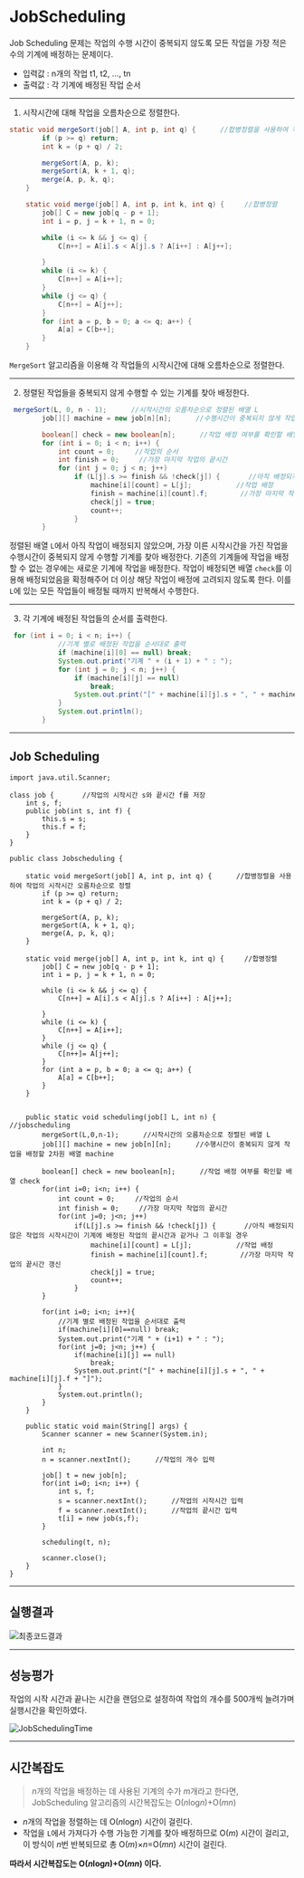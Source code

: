 # JobScheduling


Job Scheduling 문제는 작업의 수행 시간이 중복되지 않도록 모든 작업을 가장 적은 수의 기계에 배정하는 문제이다.


+ 입력값 : n개의 작업 t1, t2, …, tn
+ 출력값 : 각 기계에 배정된 작업 순서


-------

1. 시작시간에 대해 작업을 오름차순으로 정렬한다.
```java
static void mergeSort(job[] A, int p, int q) {      //합병정렬을 사용하여 작업의 시작시간 오름차순으로 정렬
        if (p >= q) return;
        int k = (p + q) / 2;

        mergeSort(A, p, k);
        mergeSort(A, k + 1, q);
        merge(A, p, k, q);
    }

    static void merge(job[] A, int p, int k, int q) {     //합병정렬
        job[] C = new job[q - p + 1];
        int i = p, j = k + 1, n = 0;

        while (i <= k && j <= q) {
            C[n++] = A[i].s < A[j].s ? A[i++] : A[j++];

        }
        while (i <= k) {
            C[n++] = A[i++];
        }
        while (j <= q) {
            C[n++] = A[j++];
        }
        for (int a = p, b = 0; a <= q; a++) {
            A[a] = C[b++];
        }
    }
```
`MergeSort` 알고리즘을 이용해 각 작업들의 시작시간에 대해 오름차순으로 정렬한다.


-------

2. 정렬된 작업들을 중복되지 않게 수행할 수 있는 기계를 찾아 배정한다.
```java
 mergeSort(L, 0, n - 1);      //시작시간의 오름차순으로 정렬된 배열 L
        job[][] machine = new job[n][n];      //수행시간이 중복되지 않게 작업을 배정할 2차원 배열 machine

        boolean[] check = new boolean[n];      //작업 배정 여부를 확인할 배열 check
        for (int i = 0; i < n; i++) {
            int count = 0;     //작업의 순서
            int finish = 0;     //가장 마지막 작업의 끝시간
            for (int j = 0; j < n; j++)
                if (L[j].s >= finish && !check[j]) {       //아직 배정되지 않은 작업의 시작시간이 기계에 배정된 작업의 끝시간과 같거나 그 이후일 경우
                    machine[i][count] = L[j];           //작업 배정
                    finish = machine[i][count].f;        //가장 마지막 작업의 끝시간 갱신
                    check[j] = true;
                    count++;
                }
        }
```
정렬된 배열 `L`에서 아직 작업이 배정되지 않았으며, 가장 이른 시작시간을 가진 작업을 수행시간이 중복되지 않게 수행할 기계를 찾아 배정한다.
기존의 기계들에 작업을 배정할 수 없는 경우에는 새로운 기계에 작업을 배정한다.
작업이 배정되면 배열 `check`를 이용해 배정되었음을 확정해주어 더 이상 해당 작업이 배정에 고려되지 않도록 한다.
이를 `L`에 있는 모든 작업들이 배정될 때까지 반복해서 수행한다.

-------

3. 각 기계에 배정된 작업들의 순서를 출력한다.
```java
 for (int i = 0; i < n; i++) {
            //기계 별로 배정된 작업을 순서대로 출력
            if (machine[i][0] == null) break;
            System.out.print("기계 " + (i + 1) + " : ");
            for (int j = 0; j < n; j++) {
                if (machine[i][j] == null)
                    break;
                System.out.print("[" + machine[i][j].s + ", " + machine[i][j].f + "]");
            }
            System.out.println();
        }
```

-------

## Job Scheduling
```
import java.util.Scanner;

class job {       //작업의 시작시간 s와 끝시간 f를 저장
    int s, f;
    public job(int s, int f) {
        this.s = s;
        this.f = f;
    }
}

public class Jobscheduling {

    static void mergeSort(job[] A, int p, int q) {      //합병정렬을 사용하여 작업의 시작시간 오름차순으로 정렬
        if (p >= q) return;
        int k = (p + q) / 2;

        mergeSort(A, p, k);
        mergeSort(A, k + 1, q);
        merge(A, p, k, q);
    }

    static void merge(job[] A, int p, int k, int q) {     //합병정렬
        job[] C = new job[q - p + 1];
        int i = p, j = k + 1, n = 0;

        while (i <= k && j <= q) {
            C[n++] = A[i].s < A[j].s ? A[i++] : A[j++];

        }
        while (i <= k) {
            C[n++] = A[i++];
        }
        while (j <= q) {
            C[n++]= A[j++];
        }
        for (int a = p, b = 0; a <= q; a++) {
            A[a] = C[b++];
        }
    }


    public static void scheduling(job[] L, int n) {     //jobscheduling
        mergeSort(L,0,n-1);      //시작시간의 오름차순으로 정렬된 배열 L
        job[][] machine = new job[n][n];      //수행시간이 중복되지 않게 작업을 배정할 2차원 배열 machine

        boolean[] check = new boolean[n];      //작업 배정 여부를 확인할 배열 check
        for(int i=0; i<n; i++) {
            int count = 0;     //작업의 순서
            int finish = 0;     //가장 마지막 작업의 끝시간
            for(int j=0; j<n; j++)
                if(L[j].s >= finish && !check[j]) {       //아직 배정되지 않은 작업의 시작시간이 기계에 배정된 작업의 끝시간과 같거나 그 이후일 경우
                    machine[i][count] = L[j];           //작업 배정
                    finish = machine[i][count].f;        //가장 마지막 작업의 끝시간 갱신
                    check[j] = true;
                    count++;
                }
        }

        for(int i=0; i<n; i++){
            //기계 별로 배정된 작업을 순서대로 출력
            if(machine[i][0]==null) break;
            System.out.print("기계 " + (i+1) + " : ");
            for(int j=0; j<n; j++) {
                if(machine[i][j] == null)
                    break;
                System.out.print("[" + machine[i][j].s + ", " + machine[i][j].f + "]");
            }
            System.out.println();
        }
    }

    public static void main(String[] args) {
        Scanner scanner = new Scanner(System.in);

        int n;
        n = scanner.nextInt();      //작업의 개수 입력

        job[] t = new job[n];
        for(int i=0; i<n; i++) {
            int s, f;
            s = scanner.nextInt();      //작업의 시작시간 입력
            f = scanner.nextInt();      //작업의 끝시간 입력
            t[i] = new job(s,f);
        }

        scheduling(t, n);

        scanner.close();
    }
}
```

-------

## 실행결과

![최종코드결과](https://user-images.githubusercontent.com/80511975/114731413-b1d58c80-9d7c-11eb-923b-21eef58b2200.PNG)

-------

## 성능평가

작업의 시작 시간과 끝나는 시간을 랜덤으로 설정하여 작업의 개수를 500개씩 늘려가며 실행시간을 확인하였다.

![JobSchedulingTime](https://user-images.githubusercontent.com/80511975/114732160-4344fe80-9d7d-11eb-9fc9-d324282907c1.png)

-------

## 시간복잡도
> *n*개의 작업을 배정하는 데 사용된 기계의 수가 *m*개라고 한다면, JobScheduling 알고리즘의 시간복잡도는 O(*n*log*n*)+O(*mn*)

+ *n*개의 작업을 정렬하는 데 O(*n*log*n*) 시간이 걸린다.
+ 작업을 `L`에서 가져다가 수행 가능한 기계를 찾아 배정하므로 O(*m*) 시간이 걸리고, 이 방식이 *n*번 반복되므로 총 O(*m*)×*n*=O(*mn*) 시간이 걸린다.

**따라서 시간복잡도는 O(*n*log*n*)+O(*mn*) 이다.**
